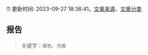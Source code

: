 :alarm_clock: 更新时间: 2023-09-27 18:36:41。[文章来源](/README.md)、[文章分类](/TAGS.md)

## 报告


> 关键字：`报告`、`月报`



